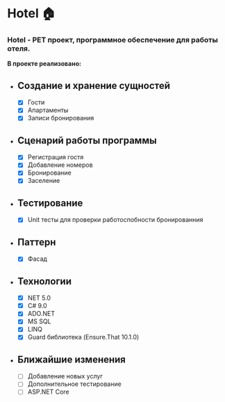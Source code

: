 # Hotel :house:

### Hotel - PET проект, программное обеспечение для работы отеля. 
__В проекте реализовано:__
-  ## Создание и хранение сущностей
    - [X] Гости
    - [X] Апартаменты
    - [X] Записи бронирования

-  ## Сценарий работы программы
    - [X] Регистрация гостя
    - [X] Добавление номеров
    - [X] Бронирование
    - [X] Заселение

 - ## Тестирование
    - [X] Unit тесты для проверки работоспобности бронированния

 - ##  Паттерн
    - [X] Фасад

 - ## Технологии
    - [X] NET 5.0
    - [X] C# 9.0
    - [X] ADO.NET
    - [X] MS SQL
    - [X] LINQ
    - [X] Guard библиотека (Ensure.That 10.1.0)

 - ## Ближайшие изменения
   - [ ] Добавление новых услуг
   - [ ] Дополнительное тестирование
   - [ ] ASP.NET Core
